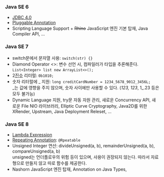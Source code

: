 ### Java SE 6
- [JDBC 4.0][1]
- [Pluggable Annotation][2]
- Scripting Language Support + <s>Rhino</s> JavaScript 엔진 기본 탑재, Java Compiler API, ...

### Java SE 7
- switch문에서 문자열 사용: `switch(str) {}`
- Diamond Operator <>: 변수 선언 시, 컴파일러가 타입을 추론해준다. `List<Integer> list new ArrayList<>();`
- 2[진수][3] 리터럴: `0b1010;`
- 숫자 리터럴에 _ 지원: `long creditCardNumber = 1234_5678_9012_3456L;`  
\_는 값에 영향을 주지 않으며, 숫자 사이에만 사용할 수 있다. (_123, 123_, 1_.23 등은 모두 불가능)
- Dynamic Language 지원, try문 자동 자원 관리, 새로운 Concurrency API, 새로운 File NIO 라이브러리, Elliptic Curve Cryptography, Java2D를 위한 XRender, Upstream, Java Deployment Releset, ...

### Java SE 8
- [Lambda Expression][4]
- [Repeating Annotation][2]: `@Rpeatable`
- Unsigned Integer 연산: divideUnsigned(a, b), remainderUnsigned(a, b), compareUnsigned(a, b)  
unsigned는 언더플로우의 위험 등이 있으며, 사용이 권장되지 않는다. 따라서 자료형으로 만들지 않고 따로 함수를 제공한다.
- Nashorn JavaScript 엔진 탑재, Annotation on Java Types, 

[1]: https://github.com/ipari3/java/blob/main/%EB%AC%B8%EB%B2%95/%EC%9E%90%EB%B0%94%20%EB%B2%84%EC%A0%84%20%EC%84%A4%EB%AA%85/JDBC.md
[2]: https://github.com/ipari3/java/blob/main/%EB%AC%B8%EB%B2%95/%EC%9E%90%EB%B0%94%20%EB%B2%84%EC%A0%84%20%EC%84%A4%EB%AA%85/Annotation.md
[3]: https://github.com/ipari3/java/new/main/%EB%AC%B8%EB%B2%95/%EC%9E%90%EB%B0%94%20%EB%B2%84%EC%A0%84%20%EC%84%A4%EB%AA%85
[4]: https://github.com/ipari3/java/blob/main/%EB%AC%B8%EB%B2%95/%EC%9E%90%EB%B0%94%20%EB%B2%84%EC%A0%84%20%EC%84%A4%EB%AA%85/Lambda%20Expression.md
